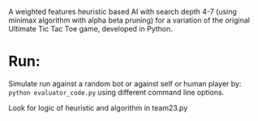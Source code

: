 A weighted features heuristic based AI with search depth 4-7 (using minimax
algorithm with alpha beta pruning) for a variation of the original
Ultimate Tic Tac Toe game, developed in Python.

Run:
===
Simulate run against a random bot or against self or human player by:
`python evaluator_code.py` using different command line options.


Look for logic of heuristic and algorithm in team23.py
